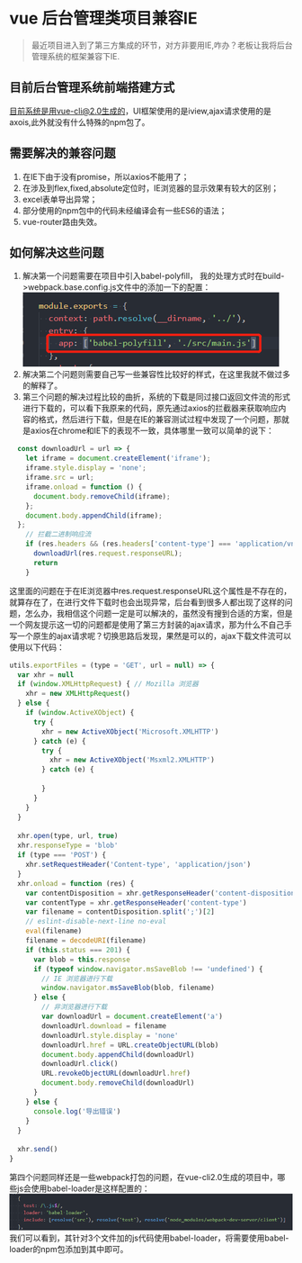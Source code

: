 # vue 后台管理类项目兼容IE

> 最近项目进入到了第三方集成的环节，对方非要用IE,咋办？老板让我将后台管理系统的框架兼容下IE.

## 目前后台管理系统前端搭建方式

目前系统是用vue-cli@2.0生成的，UI框架使用的是iview,ajax请求使用的是axois,此外就没有什么特殊的npm包了。

## 需要解决的兼容问题

1. 在IE下由于没有promise，所以axios不能用了；
2. 在涉及到flex,fixed,absolute定位时，IE浏览器的显示效果有较大的区别；
3. excel表单导出异常；
4. 部分使用的npm包中的代码未经编译会有一些ES6的语法；
5. vue-router路由失效。

## 如何解决这些问题

1. 解决第一个问题需要在项目中引入babel-polyfill， 我的处理方式时在build->webpack.base.config.js文件中的添加一下的配置：
![](/img/VUE/微信截图_20190117170159.png)
2. 解决第二个问题则需要自己写一些兼容性比较好的样式，在这里我就不做过多的解释了。
3. 第三个问题的解决过程比较的曲折，系统的下载是同过接口返回文件流的形式进行下载的，可以看下我原来的代码，原先通过axios的拦截器来获取响应内容的格式，然后进行下载，但是在IE的兼容测试过程中发现了一个问题，那就是axios在chrome和IE下的表现不一致，具体哪里一致可以简单的说下：
````javascript
  const downloadUrl = url => {
    let iframe = document.createElement('iframe');
    iframe.style.display = 'none';
    iframe.src = url;
    iframe.onload = function () {
      document.body.removeChild(iframe);
    };
    document.body.appendChild(iframe);
  };
    // 拦截二进制响应流
    if (res.headers && (res.headers['content-type'] === 'application/vnd.ms-excel;charset=UTF-8' || res.headers['content-type'] === 'application/vnd.openxmlformats-officedocument.spreadsheetml.sheet' || res.headers['content-type'] === 'application/octet-stream;charset=UTF-8')) {
      downloadUrl(res.request.responseURL);
      return
    }
````
这里面的问题在于在IE浏览器中res.request.responseURL这个属性是不存在的，就算存在了，在进行文件下载时也会出现异常，后台看到很多人都出现了这样的问题，怎么办，我相信这个问题一定是可以解决的，虽然没有搜到合适的方案，但是一个网友提示这一切的问题都是使用了第三方封装的ajax请求，那为什么不自己手写一个原生的ajax请求呢？切换思路后发现，果然是可以的，ajax下载文件流可以使用以下代码：
````javascript
utils.exportFiles = (type = 'GET', url = null) => {
  var xhr = null
  if (window.XMLHttpRequest) { // Mozilla 浏览器
    xhr = new XMLHttpRequest()
  } else {
    if (window.ActiveXObject) {
      try {
        xhr = new ActiveXObject('Microsoft.XMLHTTP')
      } catch (e) {
        try {
          xhr = new ActiveXObject('Msxml2.XMLHTTP')
        } catch (e) {

        }
      }
    }
  }

  xhr.open(type, url, true)
  xhr.responseType = 'blob'
  if (type === 'POST') {
    xhr.setRequestHeader('Content-type', 'application/json')
  }
  xhr.onload = function (res) {
    var contentDisposition = xhr.getResponseHeader('content-disposition')
    var contentType = xhr.getResponseHeader('content-type')
    var filename = contentDisposition.split(';')[2]
    // eslint-disable-next-line no-eval
    eval(filename)
    filename = decodeURI(filename)
    if (this.status === 201) {
      var blob = this.response
      if (typeof window.navigator.msSaveBlob !== 'undefined') {
        // IE 浏览器进行下载
        window.navigator.msSaveBlob(blob, filename)
      } else {
        // 非浏览器进行下载
        var downloadUrl = document.createElement('a')
        downloadUrl.download = filename
        downloadUrl.style.display = 'none'
        downloadUrl.href = URL.createObjectURL(blob)
        document.body.appendChild(downloadUrl)
        downloadUrl.click()
        URL.revokeObjectURL(downloadUrl.href)
        document.body.removeChild(downloadUrl)
      }
    } else {
      console.log('导出错误')
    }
  }

  xhr.send()
}
````
第四个问题同样还是一些webpack打包的问题，在vue-cli2.0生成的项目中，哪些js会使用babel-loader是这样配置的：
![](/img/VUE/微信截图_20190117170160.png)
我们可以看到，其针对3个文件加的js代码使用babel-loader，将需要使用babel-loader的npm包添加到其中即可。






